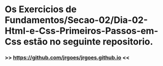 # Os Exercicios de Fundamentos/Secao-02/Dia-02-Html-e-Css-Primeiros-Passos-em-Css estão no seguinte repositorio.
### >> https://github.com/jrgoes/jrgoes.github.io <<
